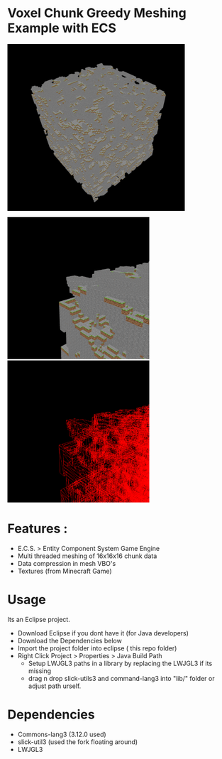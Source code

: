 # Voxel Chunk Greedy Meshing Example with ECS

<a href="https://github.com/knaxel/Voxel-Chunk-Greedy-Meshing-Example-with-ECS/blob/main/git/1.png"><img src="https://github.com/knaxel/Voxel-Chunk-Greedy-Meshing-Example-with-ECS/blob/main/git/1.png" align="middle" width="400" ></a>
  
<a href="https://github.com/knaxel/Voxel-Chunk-Greedy-Meshing-Example-with-ECS/blob/main/git/2.png">
  <img src="https://github.com/knaxel/Voxel-Chunk-Greedy-Meshing-Example-with-ECS/blob/main/git/2.png"  width="320" ></a>

<a href="https://github.com/knaxel/Voxel-Chunk-Greedy-Meshing-Example-with-ECS/blob/main/git/3.png">
  <img src="https://github.com/knaxel/Voxel-Chunk-Greedy-Meshing-Example-with-ECS/blob/main/git/3.png"  width="320" ></a>



# Features :
- E.C.S. > Entity Component System Game Engine
- Multi threaded meshing of 16x16x16 chunk data
- Data compression in mesh VBO's 
- Textures (from Minecraft Game)

# Usage 
Its an Eclipse project.
- Download Eclipse if you dont have it (for Java developers)
- Download the Dependencies below
- Import the project folder into eclipse ( this repo folder)
- Right Click Project > Properties > Java Build Path 
   - Setup LWJGL3 paths in a library by replacing the LWJGL3 if its missing
   - drag n drop slick-utils3 and command-lang3 into "lib/" folder or adjust path urself.

# Dependencies 
- Commons-lang3 (3.12.0 used)
- slick-util3 (used the fork floating around)
- LWJGL3
